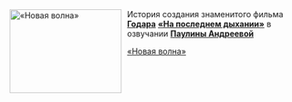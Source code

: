 <!--2025-08-02 20:00:12-->
<div class="yb">
  <div class="rss kino_kino"><a href="https://www.kino-teatr.ru/video/51888/" title="«Новая волна»"><img src="https://www.kino-teatr.ru/video/8/8/51888/poster.jpg" width="196" height="147" align="left" hspace="5" style="margin: 0px 10px 0px 5px" alt="«Новая волна»"/></a>История создания знаменитого фильма <a href=https://www.kino-teatr.ru/kino/director/euro/58860/bio/ target=_blank><strong>Годара</strong></a> <a href=https://www.kino-teatr.ru/kino/movie/euro/25538/annot/ target=_blank><strong>«На последнем дыхании»</strong></a> в озвучании <a href=https://www.kino-teatr.ru/kino/acter/w/ros/233660/bio/ target=_blank><strong>Паулины Андреевой</strong></a> <p class="titl"><a href="https://www.kino-teatr.ru/video/51888/">«Новая волна»</a></p></div>
</div>
